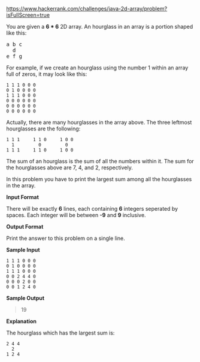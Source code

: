 https://www.hackerrank.com/challenges/java-2d-array/problem?isFullScreen=true

You are given a **6 * 6** 2D array. An hourglass in an array is a portion shaped like this:

<pre>a b c
  d
e f g</pre>

For example, if we create an hourglass using the number 1 within an array full of zeros, it may look like this:

```
1 1 1 0 0 0
0 1 0 0 0 0
1 1 1 0 0 0
0 0 0 0 0 0
0 0 0 0 0 0
0 0 0 0 0 0
```
Actually, there are many hourglasses in the array above. The three leftmost hourglasses are the following:

```
1 1 1     1 1 0     1 0 0
  1         0         0
1 1 1     1 1 0     1 0 0
```
The sum of an hourglass is the sum of all the numbers within it. The sum for the hourglasses above are 7, 4, and 2, respectively.

In this problem you have to print the largest sum among all the hourglasses in the array.

**Input Format**

There will be exactly **6** lines, each containing **6** integers seperated by spaces. Each integer will be between **-9** and **9** inclusive.

**Output Format**

Print the answer to this problem on a single line.

**Sample Input**

```
1 1 1 0 0 0
0 1 0 0 0 0
1 1 1 0 0 0
0 0 2 4 4 0
0 0 0 2 0 0
0 0 1 2 4 0
```

**Sample Output**

> 19

**Explanation**

The hourglass which has the largest sum is:

```
2 4 4
  2
1 2 4
```